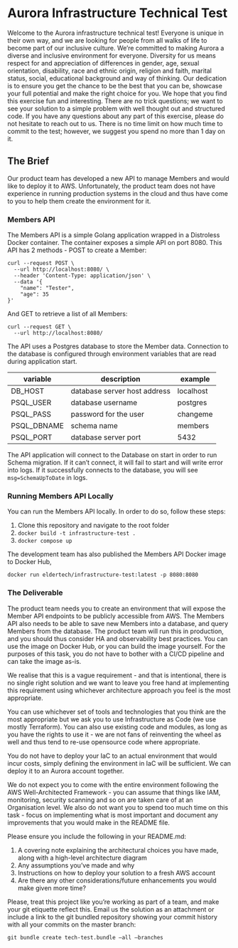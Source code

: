 # Aurora Infrastructure Technical Test
Welcome to the Aurora infrastructure technical test!
Everyone is unique in their own way, and we are looking for people from all walks of life to become part of our inclusive culture. We’re committed to making Aurora a diverse and inclusive environment for everyone. Diversity for us means respect for and appreciation of differences in gender, age, sexual orientation, disability, race and ethnic origin, religion and faith, marital status, social, educational background and way of thinking. Our dedication is to ensure you get the chance to be the best that you can be, showcase your full potential and make the right choice for you.
We hope that you find this exercise fun and interesting. There are no trick questions; we want to see your solution to a simple problem with well thought out and structured code. If you have any questions about any part of this exercise, please do not hesitate to reach out to us.
There is no time limit on how much time to commit to the test; however, we suggest you spend no more than 1 day on it.

## The Brief
Our product team has developed a new API to manage Members and would like to deploy it to AWS. Unfortunately, the product team does not have experience in running production systems in the cloud and thus have come to you to help them create the environment for it.

### Members API
The Members API is a simple Golang application wrapped in a Distroless Docker container. The container exposes a simple API on port 8080.
This API has 2 methods - POST to create a Member:
```
curl --request POST \
  --url http://localhost:8080/ \
  --header 'Content-Type: application/json' \
  --data '{
	"name": "Tester",
	"age": 35
}'
```

And GET to retrieve a list of all Members:
```
curl --request GET \
  --url http://localhost:8080/
```

The API uses a Postgres database to store the Member data. Connection to the database is configured through environment variables that are read during application start.

|variable | description | example|
| --- | --- | --- |
|DB_HOST | database server host address | localhost|
|PSQL_USER | database username | postgres|
|PSQL_PASS | password for the user | changeme|
|PSQL_DBNAME | schema name | members|
|PSQL_PORT | database server port | 5432|


The API application will connect to the Database on start in order to run Schema migration. If it can’t connect, it will fail to start and will write error into logs.
If it successfully connects to the database, you will see `msg=SchemaUpToDate` in logs.

### Running Members API Locally
You can run the Members API locally. In order to do so, follow these steps:
1. Clone this repository and navigate to the root folder
2. `docker build -t infrastructure-test .`
3. `docker compose up`

The development team has also published the Members API Docker image to Docker Hub,
```
docker run eldertech/infrastructure-test:latest -p 8080:8080
```

### The Deliverable

The product team needs you to create an environment that will expose the Member API endpoints to be publicly accessible from AWS.
The Members API also needs to be able to save new Members into a database, and query Members from the database.
The product team will run this in production, and you should thus consider HA and observability best practices.
You can use the image on Docker Hub, or you can build the image yourself. For the purposes of this task, you do not have to bother with a CI/CD pipeline and can take the image as-is.

We realise that this is a vague requirement - and that is intentional, there is no single right solution and we want to leave you free hand at implementing this requirement using whichever architecture approach you feel is the most appropriate.

You can use whichever set of tools and technologies that you think are the most appropriate but we ask you to use Infrastructure as Code (we use mostly Terraform). You can also use existing code and modules, as long as you have the rights to use it - we are not fans of reinventing the wheel as well and thus tend to re-use opensource code where appropriate.

You do not have to deploy your IaC to an actual environment that would incur costs, simply defining the environment in IaC will be sufficient. We can deploy it to an Aurora account together.

We do not expect you to come with the entire environment following the AWS Well-Architected Framework - you can assume that things like IAM, monitoring, security scanning and so on are taken care of at an Organisation level.  We also do not want you to spend too much time on this task - focus on implementing what is most important and document any improvements that you would make in the README file.

Please ensure you include the following in your README.md:
1. A covering note explaining the architectural choices you have made, along with a high-level architecture diagram
2. Any assumptions you’ve made and why
3. Instructions on how to deploy your solution to a fresh AWS account
4. Are there any other considerations/future enhancements you would make given more time?

Please, treat this project like you’re working as part of a team, and make your git etiquette reflect this. Email us the solution as an attachment or include a link to the git bundled repository showing your commit history with all your commits on the master branch:

`git bundle create tech-test.bundle —all —branches `
